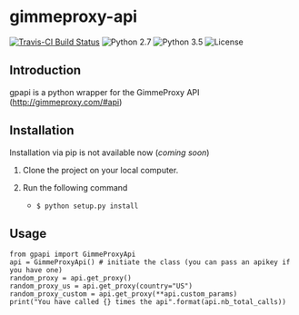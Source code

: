# gimmeproxy-api
[![Travis-CI Build Status](https://travis-ci.org/ericfourrier/gimmeproxy-api.svg?branch=master)](https://travis-ci.org/ericfourrier/gimmeproxy-api)  ![Python 2.7](https://img.shields.io/badge/python-2.7-blue.svg)
![Python 3.5](https://img.shields.io/badge/python-3.5-blue.svg)
![License](https://img.shields.io/badge/license-MIT%20License-blue.svg)



## Introduction

gpapi is a python wrapper for the GimmeProxy API (http://gimmeproxy.com/#api)

## Installation
Installation via pip is not available now (*coming soon*)

 1. Clone the project on your local computer.

 2. Run the following command

 	* `$ python setup.py install`

## Usage

    from gpapi import GimmeProxyApi
    api = GimmeProxyApi() # initiate the class (you can pass an apikey if you have one)
    random_proxy = api.get_proxy()
    random_proxy_us = api.get_proxy(country="US")
    random_proxy_custom = api.get_proxy(**api.custom_params)
    print("You have called {} times the api".format(api.nb_total_calls))
